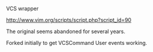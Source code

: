 VCS wrapper

http://www.vim.org/scripts/script.php?script_id=90

The original seems abandoned for several years.

Forked initially to get VCSCommand User events working.
